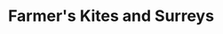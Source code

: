 ---
title: "Farmer's Kites and Surreys"
url: /morro-bay/farmers-kites-and-surreys/
shop: Kramladen
---